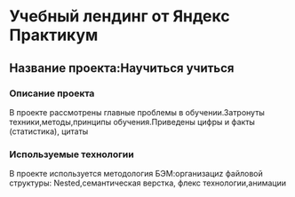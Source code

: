 # Учебный лендинг от Яндекс Практикум
## Название проекта:Научиться учиться
### Описание проекта

В проекте рассмотрены главные проблемы в обучении.Затронуты техники,методы,принципы обучения.Приведены цифры и факты (статистика), цитаты

### Используемые технологии

В проекте используется методология БЭМ:организациz файловой структуры: Nested,семантическая верстка, флекс технологии,анимации
